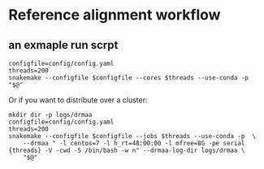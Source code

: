 # Reference alignment workflow

## an exmaple run scrpt 
```
configfile=config/config.yaml
threads=200
snakemake --configfile $configfile --cores $threads --use-conda -p "$@"
```
Or if you want to distribute over a cluster:
```
mkdir dir -p logs/drmaa
configfile=config/config.yaml
threads=200
snakemake --configfile $configfile --jobs $threads --use-conda -p  \
    --drmaa " -l centos=7 -l h_rt=48:00:00 -l mfree=8G -pe serial {threads} -V -cwd -S /bin/bash -w n" --drmaa-log-dir logs/drmaa \
    "$@"
```
